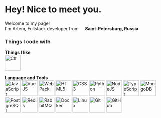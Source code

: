 <h1>Hey! Nice to meet you.</h1>


<p>Welcome to my page! </br> I'm Artem, Fullstack developer from <img src="https://cdn-icons-png.flaticon.com/128/197/197408.png" width="13"/> <b>Saint-Petersburg, Russia</b></p>
<h3>Things I code with</h3>
<p> 
    <b>Things I like</b><br>
  <img style="weight: 50px; height: 50px;" alt="C#" src="https://cdn.jsdelivr.net/gh/devicons/devicon@latest/icons/csharp/csharp-original.svg" />

  <b>Language and Tools</b><br>
  <img style="weight: 50px; height: 50px;" alt="JavaScript" src="https://cdn.jsdelivr.net/gh/devicons/devicon@latest/icons/javascript/javascript-original.svg" />
  <img style="weight: 50px; height: 50px;" alt="VueJS" src="https://cdn.jsdelivr.net/gh/devicons/devicon@latest/icons/vuejs/vuejs-original-wordmark.svg" />
  <img style="weight: 50px; height: 50px;" alt="WebPack" src="https://cdn.jsdelivr.net/gh/devicons/devicon@latest/icons/webpack/webpack-original.svg" />
  <img style="weight: 50px; height: 50px;" alt="HTML5" src="https://cdn.jsdelivr.net/gh/devicons/devicon@latest/icons/html5/html5-original.svg" />
  <img style="weight: 50px; height: 50px;" alt="CSS3" src="https://cdn.jsdelivr.net/gh/devicons/devicon@latest/icons/css3/css3-original.svg" />
  <img style="weight: 50px; height: 50px;" alt="Python" src="https://cdn.jsdelivr.net/gh/devicons/devicon@latest/icons/python/python-original-wordmark.svg" />
  <img style="weight: 50px; height: 50px;" alt="NodeJS" src="https://cdn.jsdelivr.net/gh/devicons/devicon@latest/icons/nodejs/nodejs-original-wordmark.svg" />
  <img style="weight: 50px; height: 50px;" alt="TypeScript" src="https://cdn.jsdelivr.net/gh/devicons/devicon@latest/icons/typescript/typescript-original.svg" />
  <img style="weight: 50px; height: 50px;" alt="MongoDB" src="https://cdn.jsdelivr.net/gh/devicons/devicon@latest/icons/mongodb/mongodb-original-wordmark.svg" />
  <img style="weight: 50px; height: 50px;" alt="PostgreSQL" src="https://cdn.jsdelivr.net/gh/devicons/devicon@latest/icons/postgresql/postgresql-original.svg" />
  <img style="weight: 50px; height: 50px;" alt="Redis" src="https://cdn.jsdelivr.net/gh/devicons/devicon@latest/icons/redis/redis-original.svg" />
  <img style="weight: 50px; height: 50px;" alt="RabbitMQ" src="https://cdn.jsdelivr.net/gh/devicons/devicon@latest/icons/rabbitmq/rabbitmq-original.svg" />
  <img style="weight: 50px; height: 50px;" alt="Docker" src="https://cdn.jsdelivr.net/gh/devicons/devicon@latest/icons/docker/docker-original.svg" />
  <img style="weight: 50px; height: 50px;" alt="Linux" src="https://cdn.jsdelivr.net/gh/devicons/devicon@latest/icons/linux/linux-original.svg" />
  <img style="weight: 50px; height: 50px;" alt="Git" src="https://cdn.jsdelivr.net/gh/devicons/devicon@latest/icons/git/git-original.svg" />
  <img style="weight: 50px; height: 50px;" alt="GitHub" src="https://cdn.jsdelivr.net/gh/devicons/devicon@latest/icons/github/github-original.svg" /><br>
</p>
<p>

</p>
